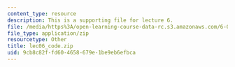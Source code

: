 ```yaml
---
content_type: resource
description: This is a supporting file for lecture 6.
file: /media/https%3A/open-learning-course-data-rc.s3.amazonaws.com/6-006-introduction-to-algorithms-fall-2011/9cb8c82ffd604658679e1be9eb6efbca_lec06_code.zip
file_type: application/zip
resourcetype: Other
title: lec06_code.zip
uid: 9cb8c82f-fd60-4658-679e-1be9eb6efbca
---
```

